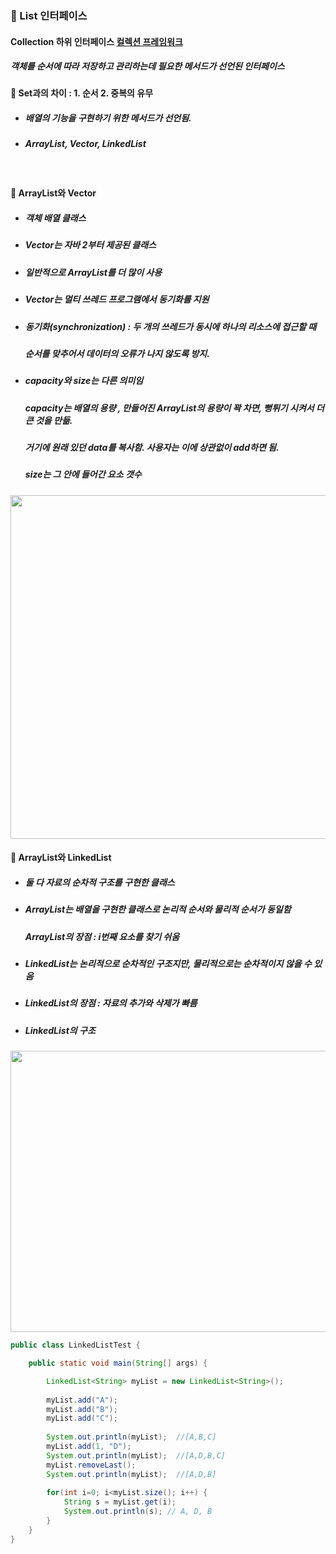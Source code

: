 ### :pushpin: List 인터페이스
 #### Collection 하위 인터페이스 [컬렉션 프레임워크](https://github.com/6161990/TIL/blob/main/Java/Collection%20Framework.md)
 ##### 객체를 순서에 따라 저장하고 관리하는데 필요한 메서드가 선언된 인터페이스
 
  #### :round_pushpin: Set과의 차이 : 1. 순서 2. 중복의 유무 
* ##### 배열의 기능을 구현하기 위한 메서드가 선언됨.
* ##### ArrayList, Vector, LinkedList

<br>

#### :round_pushpin: ArrayList와 Vector 
* ##### 객체 배열 클래스
* ##### Vector는 자바 2부터 제공된 클래스
* ##### 일반적으로 ArrayList를 더 많이 사용
* ##### Vector는 멀티 쓰레드 프로그램에서 동기화를 지원
* ##### 동기화(synchronization) : 두 개의 쓰레드가 동시에 하나의 리소스에 접근할 때 
  #####                          순서를 맞추어서 데이터의 오류가 나지 않도록 방지.
* ##### capacity와 size는 다른 의미임 
  ##### capacity는 배열의 용량 , 만들어진 ArrayList의 용량이 꽉 차면, 뻥튀기 시켜서 더 큰 것을 만듦.
  ##### 거기에 원래 있던 data를 복사함. 사용자는 이에 상관없이 add하면 됨.
  ##### size는 그 안에 들어간 요소 갯수
 <img src="https://user-images.githubusercontent.com/74708028/110307804-ad61d980-8042-11eb-9199-66117b41e77f.jpg" width="900" height="550">   


<br>

#### :round_pushpin: ArrayList와 LinkedList
* ##### 둘 다 자료의 순차적 구조를 구현한 클래스
* ##### ArrayList는 배열을 구현한 클래스로 논리적 순서와 물리적 순서가 동일함
  ##### ArrayList의 장점 : i번째 요소를 찾기 쉬움
* ##### LinkedList는 논리적으로 순차적인 구조지만, 물리적으로는 순차적이지 않을 수 있음
* ##### LinkedList의 장점 : 자료의 추가와 삭제가 빠름  
* ##### LinkedList의 구조 
<img src="https://user-images.githubusercontent.com/74708028/110307717-958a5580-8042-11eb-8fec-f039a4f7b9bd.jpg" width="700" height="450"> 

```java
public class LinkedListTest {

	public static void main(String[] args) {

		LinkedList<String> myList = new LinkedList<String>();
		
		myList.add("A");
		myList.add("B");
		myList.add("C");
		
		System.out.println(myList);  //[A,B,C]
		myList.add(1, "D");
		System.out.println(myList);  //[A,D,B,C]	
		myList.removeLast();
		System.out.println(myList);  //[A,D,B]	
		
		for(int i=0; i<myList.size(); i++) {
			String s = myList.get(i);
			System.out.println(s); // A, D, B
		}
	}
}
```
